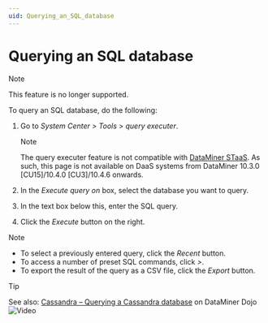 ```yaml
---
uid: Querying_an_SQL_database
---
```


# Querying an SQL database

> [!NOTE]
> This feature is no longer supported.

To query an SQL database, do the following:

1. Go to *System Center \>* *Tools* \> *query executer*.

   > [!NOTE]
   > The query executer feature is not compatible with [DataMiner STaaS](xref:STaaS). As such, this page is not available on DaaS systems from DataMiner 10.3.0 [CU15]/10.4.0 [CU3]/10.4.6 onwards<!--RN 39173-->.

1. In the *Execute query on* box, select the database you want to query.

1. In the text box below this, enter the SQL query.

1. Click the *Execute* button on the right.

> [!NOTE]
>
> - To select a previously entered query, click the *Recent* button.
> - To access a number of preset SQL commands, click *\>*.
> - To export the result of the query as a CSV file, click the *Export* button.

> [!TIP]
> See also: [Cassandra – Querying a Cassandra database](https://community.dataminer.services/video/cassandra-querying-a-cassandra-database/) on DataMiner Dojo ![Video](~/user-guide/images/video_Duo.png)
